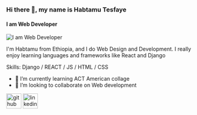 ### Hi there 👋, my name is Habtamu Tesfaye
#### I am Web Developer
![I am Web Developer](https://images.pexels.com/photos/270408/pexels-photo-270408.jpeg?auto=compress&cs=tinysrgb&w=1260&h=750&dpr=1)

I'm Habtamu from Ethiopia, and I do Web Design and Development. I really enjoy learning languages and frameworks like React and Django

Skills: Django / REACT / JS / HTML / CSS

- 🌱 I’m currently learning ACT American collage 
- 👯 I’m looking to collaborate on Web development 


[<img src='https://cdn.jsdelivr.net/npm/simple-icons@3.0.1/icons/github.svg' alt='github' height='40'>](https://github.com/https://github.com/HabtamuTesfayeACT)  [<img src='https://cdn.jsdelivr.net/npm/simple-icons@3.0.1/icons/linkedin.svg' alt='linkedin' height='40'>](https://www.linkedin.com/in/www.linkedin.com/in/habtamu-tesfaye-4285551b5/)  


